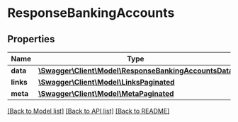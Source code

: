 # ResponseBankingAccounts

## Properties
Name | Type | Description | Notes
------------ | ------------- | ------------- | -------------
**data** | [**\Swagger\Client\Model\ResponseBankingAccountsData**](ResponseBankingAccountsData.md) |  | 
**links** | [**\Swagger\Client\Model\LinksPaginated**](LinksPaginated.md) |  | 
**meta** | [**\Swagger\Client\Model\MetaPaginated**](MetaPaginated.md) |  | 

[[Back to Model list]](../README.md#documentation-for-models) [[Back to API list]](../README.md#documentation-for-api-endpoints) [[Back to README]](../README.md)

